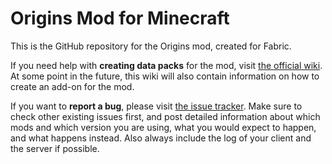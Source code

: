 # Origins Mod for Minecraft

This is the GitHub repository for the Origins mod, created for Fabric.

If you need help with **creating data packs** for the mod, visit [the official wiki](https://origins.readthedocs.io/). At some point in the future, this wiki will also contain information on how to create an add-on for the mod.

If you want to **report a bug**, please visit [the issue tracker](https://github.com/apace100/origins-fabric/issues). Make sure to check other existing issues first, and post detailed information about which mods and which version you are using, what you would expect to happen, and what happens instead. Also always include the log of your client and the server if possible.
